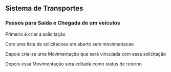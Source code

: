 ## Sistema de Transportes


### Passos para Saida e Chegada de um veículos

Primeiro é criar a solicitação

Com uma lista de solicitacoes em aberto sem movimentacao

Depois cria-se uma Movimentação que será vinculada com essa solicitação

Depois essa Movimentação será editada como status de retorno
